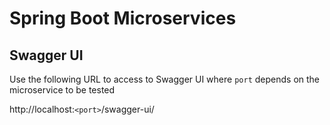 # Spring Boot Microservices


## Swagger UI

Use the following URL to access to Swagger UI where `port` depends on the microservice to be tested

http://localhost:`<port>`/swagger-ui/